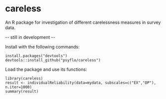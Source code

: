 # careless
An R package for investigation of different carelessness measures in survey data.

-- still in development -- 

Install with the following commands: 
```{r}
install.packages("devtools")
devtools::install_github("psyflo/careless")
```
Load the package and use its functions:
```{r}
library(careless)
result <- individualReliability(data=mydata, subscales=c("EX","OP"), n.iter=1000)
summary(result)
```
